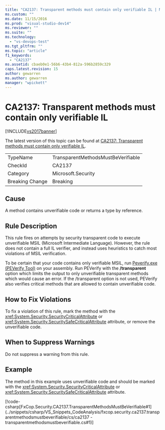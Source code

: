 ```yaml
---
title: "CA2137: Transparent methods must contain only verifiable IL | Microsoft Docs"
ms.custom: ""
ms.date: 11/15/2016
ms.prod: "visual-studio-dev14"
ms.reviewer: ""
ms.suite: ""
ms.technology:
  - "vs-devops-test"
ms.tgt_pltfrm: ""
ms.topic: "article"
f1_keywords:
  - "CA2137"
ms.assetid: cbaeb0e1-56b6-43b4-812a-596b2859c329
caps.latest.revision: 15
author: gewarren
ms.author: gewarren
manager: "wpickett"
---
```

# CA2137: Transparent methods must contain only verifiable IL
[!INCLUDE[vs2017banner](../includes/vs2017banner.md)]

The latest version of this topic can be found at [CA2137: Transparent methods must contain only verifiable IL](https://docs.microsoft.com/visualstudio/code-quality/ca2137-transparent-methods-must-contain-only-verifiable-il).

|||
|-|-|
|TypeName|TransparentMethodsMustBeVerifiable|
|CheckId|CA2137|
|Category|Microsoft.Security|
|Breaking Change|Breaking|

## Cause
 A method contains unverifiable code or returns a type by reference.

## Rule Description
 This rule fires on attempts by security transparent code to execute unverifiable MSIL (Microsoft Intermediate Language). However, the rule does not contain a full IL verifier, and instead uses heuristics to catch most violations of MSIL verification.

 To be certain that your code contains only verifiable MSIL, run [Peverify.exe (PEVerify Tool)](http://msdn.microsoft.com/library/f4f46f9e-8d08-4e66-a94b-0c69c9b0bbfa) on your assembly. Run PEVerify with the **/transparent** option which limits the output to only unverifiable transparent methods which would cause an error. If the /transparent option is not used, PEVerify also verifies critical methods that are allowed to contain unverifiable code.

## How to Fix Violations
 To fix a violation of this rule, mark the method with the <xref:System.Security.SecurityCriticalAttribute> or <xref:System.Security.SecuritySafeCriticalAttribute> attribute, or remove the unverifiable code.

## When to Suppress Warnings
 Do not suppress a warning from this rule.

## Example
 The method in this example uses unverifiable code and should be marked with the <xref:System.Security.SecurityCriticalAttribute> or <xref:System.Security.SecuritySafeCriticalAttribute> attribute.

 [!code-csharp[FxCop.Security.CA2137.TransparentMethodsMustBeVerifiable#1](../snippets/csharp/VS_Snippets_CodeAnalysis/fxcop.security.ca2137.transparentmethodsmustbeverifiable/cs/ca2137 - transparentmethodsmustbeverifiable.cs#1)]



